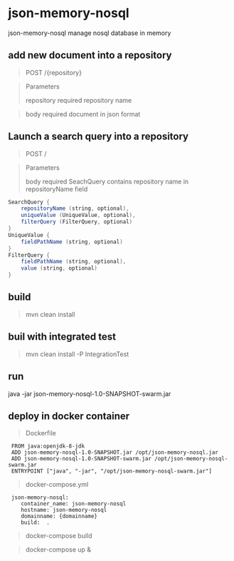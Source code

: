 # json-memory-nosql

json-memory-nosql manage nosql database in memory

## add new document into a repository

> POST /{repository}

> Parameters
> 
> repository	required	repository name

> body		required	document in json format

## Launch a search query into a repository

> POST /

> Parameters
>
> body	required	SeachQuery contains repository name in repositoryName field

```java
SearchQuery {
	repositoryName (string, optional),
	uniqueValue (UniqueValue, optional),
	filterQuery (FilterQuery, optional)
}
UniqueValue {
	fieldPathName (string, optional)
}
FilterQuery {
	fieldPathName (string, optional),
	value (string, optional)
}
```

## build

> mvn clean install

## buil with integrated test
> mvn clean install -P IntegrationTest

## run
java -jar json-memory-nosql-1.0-SNAPSHOT-swarm.jar

## deploy in docker container

> Dockerfile

```
 FROM java:openjdk-8-jdk
 ADD json-memory-nosql-1.0-SNAPSHOT.jar /opt/json-memory-nosql.jar
 ADD json-memory-nosql-1.0-SNAPSHOT-swarm.jar /opt/json-memory-nosql-swarm.jar
 ENTRYPOINT ["java", "-jar", "/opt/json-memory-nosql-swarm.jar"]
```

> docker-compose.yml

```
 json-memory-nosql:
    container_name: json-memory-nosql
    hostname: json-memory-nosql
    domainname: {domainname}
    build:  .
```

> docker-compose build

> docker-compose up &

